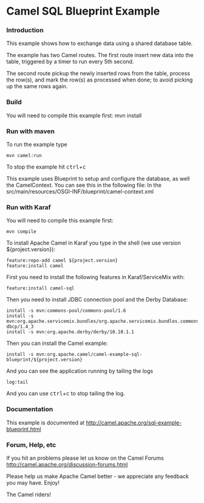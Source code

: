 # Camel SQL Blueprint Example

### Introduction
This example shows how to exchange data using a shared database table.

The example has two Camel routes. The first route insert new data into the table,
triggered by a timer to run every 5th second.

The second route pickup the newly inserted rows from the table,
process the row(s), and mark the row(s) as processed when done;
to avoid picking up the same rows again.

### Build
You will need to compile this example first:
  mvn install


### Run with maven
To run the example type

	mvn camel:run

To stop the example hit <kbd>ctrl</kbd>+<kbd>c</kbd>

This example uses Blueprint to setup and configure the database,
as well the CamelContext. You can see this in the following file:
In the src/main/resources/OSGI-INF/blueprint/camel-context.xml

### Run with Karaf
You will need to compile this example first:

	mvn compile

To install Apache Camel in Karaf you type in the shell (we use version ${project.version}):

	feature:repo-add camel ${project.version}
	feature:install camel

First you need to install the following features in Karaf/ServiceMix with:

	feature:install camel-sql

Then you need to install JDBC connection pool and the Derby Database:

	install -s mvn:commons-pool/commons-pool/1.6
	install -s mvn:org.apache.servicemix.bundles/org.apache.servicemix.bundles.commons-dbcp/1.4_3
	install -s mvn:org.apache.derby/derby/10.10.1.1

Then you can install the Camel example:

	install -s mvn:org.apache.camel/camel-example-sql-blueprint/${project.version}

And you can see the application running by tailing the logs

	log:tail

And you can use <kbd>ctrl</kbd>+<kbd>c</kbd> to stop tailing the log.

### Documentation
This example is documented at <http://camel.apache.org/sql-example-blueprint.html>

### Forum, Help, etc

If you hit an problems please let us know on the Camel Forums
	<http://camel.apache.org/discussion-forums.html>

Please help us make Apache Camel better - we appreciate any feedback you may
have.  Enjoy!



The Camel riders!
